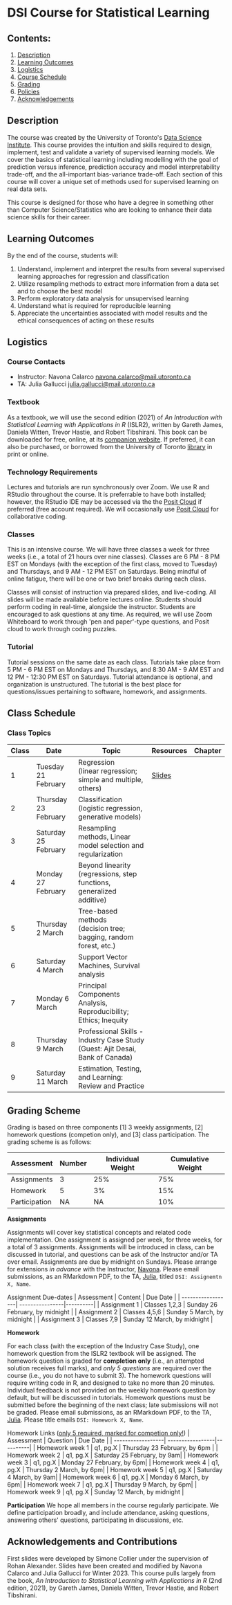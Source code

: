 # DSI Course for Statistical Learning

## Contents:
1. [Description](https://github.com/rachaellam/dsi-workshop#description)
2. [Learning Outcomes](https://github.com/UofT-DSI/06-statistical_learning#learning-outcomes)
3. [Logistics](https://github.com/UofT-DSI/06-statistical_learning#logistics)
4. [Course Schedule](https://github.com/UofT-DSI/06-statistical_learning#course-schedule)
5. [Grading](https://github.com/UofT-DSI/06-statistical_learning#grading)
6. [Policies](https://github.com/rachaellam/dsi-workshop#policies)
8. [Acknowledgements](https://github.com/UofT-DSI/06-statistical_learning#acknowledgements)

## Description
The course was created by the University of Toronto's [Data Science Institute](https://datasciences.utoronto.ca). This course provides the intuition and skills required to design, implement, test and validate a variety of supervised learning models. We cover the basics of statistical learning including modelling with the goal of prediction versus inference, prediction accuracy and model interpretability trade-off, and the all-important bias-variance trade-off. Each section of this course will cover a unique set of methods used for supervised learning on real data sets.



This course is designed for those who have a degree in something other than Computer Science/Statistics who are looking to enhance their data science skills for their career.

## Learning Outcomes
By the end of the course, students will:
1. Understand, implement and interpret the results from several supervised learning approaches for regression and classification
2. Utilize resampling methods to extract more information from a data set and to choose the best model
3. Perform exploratory data analysis for unsupervised learning
4. Understand what is required for reproducible learning
5. Appreciate the uncertainties associated with model results and the ethical consequences of acting on these results

## Logistics

### Course Contacts
* Instructor: Navona Calarco [navona.calarco@mail.utoronto.ca](navona.calarco@mail.utoronto.ca)
* TA: Julia Gallucci [julia.gallucci@mail.utoronto.ca](julia.gallucci@mail.utoronto.ca)

### Textbook
As a textbook, we will use the second edition (2021) of *An Introduction with Statistical Learning with Applications in R* (ISLR2), written by Gareth James, Daniela Witten, Trevor Hastie, and Robert Tibshirani. This book can be downloaded for free, online, at its [companion website](https://www.statlearning.com/). If preferred, it can also be purchased, or borrowed from the University of Toronto [library](https://librarysearch.library.utoronto.ca/discovery/fulldisplay?docid=alma991106106183406196&context=L&vid=01UTORONTO_INST:UTORONTO&lang=en&search_scope=UTL_AND_CI&adaptor=Local%20Search%20Engine&tab=Everything&query=any,contains,An%20Introduction%20to%20Statistical%20Learning&offset=0) in print or online.

### Technology Requirements
Lectures and tutorials are run synchronously over Zoom. We use R and RStudio throughout the course. It is preferrable to have both installed; however, the RStudio IDE may be accessed via the 
the [Posit Cloud](https://posit.cloud/) if preferred (free account required). We will occasionally use [Posit Cloud](https://posit.cloud/) for collaborative coding. 

### Classes
This is an intensive course. We will have three classes a week for three weeks (i.e., a total of 21 hours over nine classes). Classes are 6 PM - 8 PM EST on Mondays (with the exception of the first class, moved to Tuesday) and Thursdays, and 9 AM - 12 PM EST on Saturdays. Being mindful of online fatigue, there will be one or two brief breaks during each class.

Classes will consist of instruction via prepared slides, and live-coding. All slides will be made available before lectures online. Students should perform coding in real-time, alongside the instructor. Students are encouraged to ask questions at any time. As required, we will use Zoom Whiteboard to work through 'pen and paper'-type questions, and Posit cloud to work through coding puzzles.

### Tutorial
Tutorial sessions on the same date as each class. Tutorials take place from 5 PM - 6 PM EST on Mondays and Thursdays, and 8:30 AM - 9 AM EST and 12 PM - 12:30 PM EST on Saturdays. Tutorial attendance is optional, and organization is unstructured. The tutorial is the best place for questions/issues pertaining to software, homework, and assignments.

## Class Schedule

### Class Topics

| Class | Date                   | Topic                                                                               |  Resources | Chapter |
|--------|------------------------|-------------------------------------------------------------------------------------|------------| --------|
| 1      | Tuesday 21 February    | Regression <br>(linear regression; simple and multiple, others)                     | [Slides]() |
| 2      | Thursday 23 February   | Classification <br>(logistic regression, generative models)                         | |             
| 3      | Saturday 25 February   | Resampling methods, Linear model selection and regularization                       | |                      
| 4      | Monday 27 February     | Beyond linearity <br>(regressions, step functions, generalized additive)            | |                 
| 5      | Thursday 2 March       | Tree-based methods<br>(decision tree; bagging, random forest, etc.)                 | |                      
| 6      | Saturday 4 March       | Support Vector Machines, Survival analysis                                          | |                     
| 7      | Monday 6 March         | Principal Components Analysis, Reproducibility; Ethics; Inequity                    | |                     
| 8      | Thursday 9 March       | Professional Skills - Industry Case Study  <br>(Guest: Ajit Desai, Bank of Canada)  | |                   
| 9      | Saturday 11 March      | Estimation, Testing, and Learning: Review and Practice                              | |                                                  
## Grading Scheme

Grading is based on three components [1] 3 weekly assignments, [2] homework questions (competion only), and [3] class participation. The grading scheme is as follows:

| Assessment       | Number |  Individual Weight | Cumulative Weight
|------------------|--------|--------------------|------------------|
| Assignments      | 3      |  25%               | 75%              |
| Homework         | 5      |  3%                | 15%              | 
| Participation    | NA     |  NA                | 10%              |

**Assignments**

Assignments will cover key statistical concepts and related code implementation. One assignment is assigned per week, for three weeks, for a total of 3 assignments. Assignments will be introduced in class, can be discussed in tutorial, and questions can be ask of the Instructor and/or TA over email. Assignments are due by midnight on Sundays. Please arrange for extensions *in advance* with the Instructor, [Navona](navona.calarco@mail.utoronto.ca). Please email submissions, as an RMarkdown PDF, to the TA, [Julia](julia.gallucci@mail.utoronto.ca), titled `DSI: Assignemtn X, Name`.

Assignment Due-dates
| Assessment        | Content         | Due Date |
| ------------------| ----------------|----------|
| Assignment 1      | Classes 1,2,3   |  Sunday 26 February, by midnight |
| Assignment 2      | Classes 4,5,6   |  Sunday 5 March, by midnight     |
| Assignment 3      | Classes 7,9     |  Sunday 12 March, by midnight    |

**Homework**

For each class (with the exception of the Industry Case Study), one homework question from the ISLR2 textbook will be assigned. The homework question is graded for **completion only** (i.e., an attempted solution receives full marks), and *only 5 questions* are required over the course (i.e., you do not have to submit 3). The homework questions will require writing code in R, and designed to take no more than 20 minutes. Individual feedback is not provided on the weekly homework question by default, but will be discussed in tutorials. Homework questions must be submitted before the beginning of the next class; late submissions will not be graded. Please email submissions, as an RMarkdown PDF, to the TA, [Julia](julia.gallucci@mail.utoronto.ca). Please title emails `DSI: Homework X, Name`.

Homework Links (<u>only 5 required, marked for competion only!</u>)
| Assessment        | Question         | Due Date | 
| ------------------| -----------------|----------|
| Homework week 1   | q1, pg.X         | Thursday 23 February, by 6pm |
| Homework week 2   | q1, pg.X         | Saturday 25 February, by 9am|
| Homework week 3   | q1, pg.X         | Monday 27 February, by 6pm|
| Homework week 4   | q1, pg.X         | Thursday 2 March, by 6pm|
| Homework week 5   | q1, pg.X         | Saturday 4 March, by 9am|
| Homework week 6   | q1, pg.X         | Monday 6 March, by 6pm|
| Homework week 7   | q1, pg.X         | Thursday 9 March, by 6pm|
| Homework week 9   | q1, pg.X         | Sunday 12 March, by midnight |

**Participation**
We hope all members in the course regularly participate. We define participation broadly, and include attendance, asking questions, answering others' questions, participating in discussions, etc.

## Acknowledgements and Contributions
First slides were developed by Simone Collier under the supervision of Rohan Alexander. Slides have been created and modified by Navona Calarco and Julia Gallucci for Winter 2023. This course pulls largely from the book, *An Introduction to Statistical
Learning with Applications in R* (2nd edition, 2021), by Gareth James, Daniela Witten, Trevor Hastie, and Robert Tibshirani.
